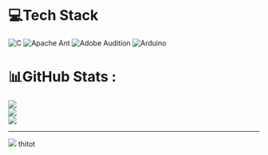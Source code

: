 #
# 💻Tech Stack
![C](https://img.shields.io/badge/c-%2300599C.svg?style=for-the-badge&logo=c&logoColor=white) ![Apache Ant](https://img.shields.io/badge/Apache%20Ant-A81C7D?style=for-the-badge&logo=Apache%20Ant&logoColor=white) ![Adobe Audition](https://img.shields.io/badge/Adobe%20Audition-9999FF.svg?style=for-the-badge&logo=Adobe%20Audition&logoColor=white) ![Arduino](https://img.shields.io/badge/-Arduino-00979D?style=for-the-badge&logo=Arduino&logoColor=white)
# 📊GitHub Stats :
![](https://github-readme-stats.vercel.app/api?username=hieughetcana&theme=radical&hide_border=false&include_all_commits=false&count_private=false)<br/>
![](https://github-readme-streak-stats.herokuapp.com/?user=hieughetcana&theme=radical&hide_border=false)<br/>
![](https://github-readme-stats.vercel.app/api/top-langs/?username=hieughetcana&theme=radical&hide_border=false&include_all_commits=false&count_private=false&layout=compact)

---
[![](https://visitcount.itsvg.in/api?id=hieughetcana&icon=0&color=0)](https://visitcount.itsvg.in)
 thitot
